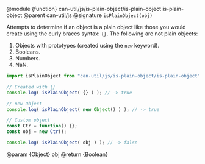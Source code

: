 @module {function} can-util/js/is-plain-object/is-plain-object is-plain-object
@parent can-util/js
@signature `isPlainObject(obj)`

Attempts to determine if an object is a plain object like those you would create using the curly braces syntax: `{}`. The following are not plain objects:

1. Objects with prototypes (created using the `new` keyword).
2. Booleans.
3. Numbers.
4. NaN.

```js
import isPlainObject from "can-util/js/is-plain-object/is-plain-object";

// Created with {}
console.log( isPlainObject( {} ) ); // -> true

// new Object
console.log( isPlainObject( new Object() ) ); // -> true

// Custom object
const Ctr = function() {};
const obj = new Ctr();

console.log( isPlainObject( obj ) ); // -> false
```

@param {Object} obj
@return {Boolean}
